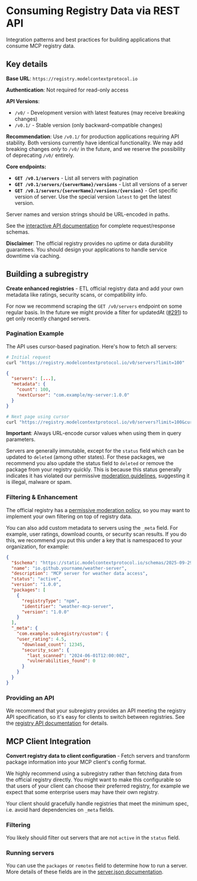 # Consuming Registry Data via REST API

Integration patterns and best practices for building applications that consume MCP registry data.

## Key details

**Base URL**: `https://registry.modelcontextprotocol.io`

**Authentication**: Not required for read-only access

**API Versions**:
- `/v0/` - Development version with latest features (may receive breaking changes)
- `/v0.1/` - Stable version (only backward-compatible changes)

**Recommendation**: Use `/v0.1/` for production applications requiring API stability. Both versions currently have identical functionality.
We may add breaking changes _only_ to `/v0/` in the future, and we reserve the possibility of deprecating `/v0/` entirely.

**Core endpoints:**
- **`GET /v0.1/servers`** - List all servers with pagination
- **`GET /v0.1/servers/{serverName}/versions`** - List all versions of a server
- **`GET /v0.1/servers/{serverName}/versions/{version}`** - Get specific version of server. Use the special version `latest` to get the latest version.

Server names and version strings should be URL-encoded in paths.

See the [interactive API documentation](https://registry.modelcontextprotocol.io/docs) for complete request/response schemas.

**Disclaimer**: The official registry provides no uptime or data durability guarantees. You should design your applications to handle service downtime via caching.

## Building a subregistry  
**Create enhanced registries** - ETL official registry data and add your own metadata like ratings, security scans, or compatibility info.

For now we recommend scraping the `GET /v0/servers` endpoint on some regular basis. In the future we might provide a filter for updatedAt ([#291](https://github.com/modelcontextprotocol/registry/issues/291)) to get only recently changed servers.

### Pagination Example

The API uses cursor-based pagination. Here's how to fetch all servers:

```bash
# Initial request
curl "https://registry.modelcontextprotocol.io/v0/servers?limit=100"
```

```json
{
  "servers": [...],
  "metadata": {
    "count": 100,
    "nextCursor": "com.example/my-server:1.0.0"
  }
}
```

```bash
# Next page using cursor
curl "https://registry.modelcontextprotocol.io/v0/servers?limit=100&cursor=com.example%2Fmy-server%3A1.0.0"
```

**Important**: Always URL-encode cursor values when using them in query parameters.

Servers are generally immutable, except for the `status` field which can be updated to `deleted` (among other states). For these packages, we recommend you also update the status field to `deleted` or remove the package from your registry quickly. This is because this status generally indicates it has violated our permissive [moderation guidelines](../administration/moderation-guidelines.md), suggesting it is illegal, malware or spam.

### Filtering & Enhancement

The official registry has a [permissive moderation policy](../administration/moderation-guidelines.md), so you may want to implement your own filtering on top of registry data.

You can also add custom metadata to servers using the `_meta` field. For example, user ratings, download counts, or security scan results. If you do this, we recommend you put this under a key that is namespaced to your organization, for example:

```json
{
  "$schema": "https://static.modelcontextprotocol.io/schemas/2025-09-29/server.schema.json",
  "name": "io.github.yourname/weather-server",
  "description": "MCP server for weather data access",
  "status": "active",
  "version": "1.0.0",
  "packages": [
    {
      "registryType": "npm",
      "identifier": "weather-mcp-server",
      "version": "1.0.0"
    }
  ],
  "_meta": {
    "com.example.subregistry/custom": {
    "user_rating": 4.5,
      "download_count": 12345,
      "security_scan": {
        "last_scanned": "2024-06-01T12:00:00Z",
        "vulnerabilities_found": 0
      }
    }
  }
}
```

### Providing an API

We recommend that your subregistry provides an API meeting the registry API specification, so it's easy for clients to switch between registries. See the [registry API documentation](../../reference/api/) for details.

## MCP Client Integration
**Convert registry data to client configuration** - Fetch servers and transform package information into your MCP client's config format.

We highly recommend using a subregistry rather than fetching data from the official registry directly. You might want to make this configurable so that users of your client can choose their preferred registry, for example we expect that some enterprise users may have their own registry.

Your client should gracefully handle registries that meet the minimum spec, i.e. avoid hard dependencies on `_meta` fields.

### Filtering

You likely should filter out servers that are not `active` in the `status` field.

### Running servers

You can use the `packages` or `remotes` field to determine how to run a server. More details of these fields are in the [server.json documentation](../../reference/server-json/generic-server-json.md).
